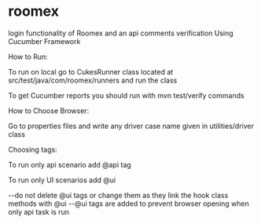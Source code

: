 # roomex

login functionality of Roomex and an api comments verification Using Cucumber Framework

How to Run:

To run on local go to CukesRunner class located at src/test/java/com/roomex/runners and run the class

To get Cucumber reports you should run with mvn test/verify commands

How to Choose Browser:

Go to properties files and write any driver case name given in utilities/driver class

Choosing tags:

To run only api scenario add @api tag

To run only UI scenarios add @ui

--do not delete @ui tags or change them as they link the hook class methods with @ui --@ui tags are added to prevent browser opening when only api task is run
